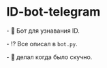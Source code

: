# ID-bot-telegram

  
 - :brain: Бот для узнавания ID. 

 - :interrobang: Все описал в `bot.py`. 

 - :open_file_folder: делал когда было скучно. 

 
